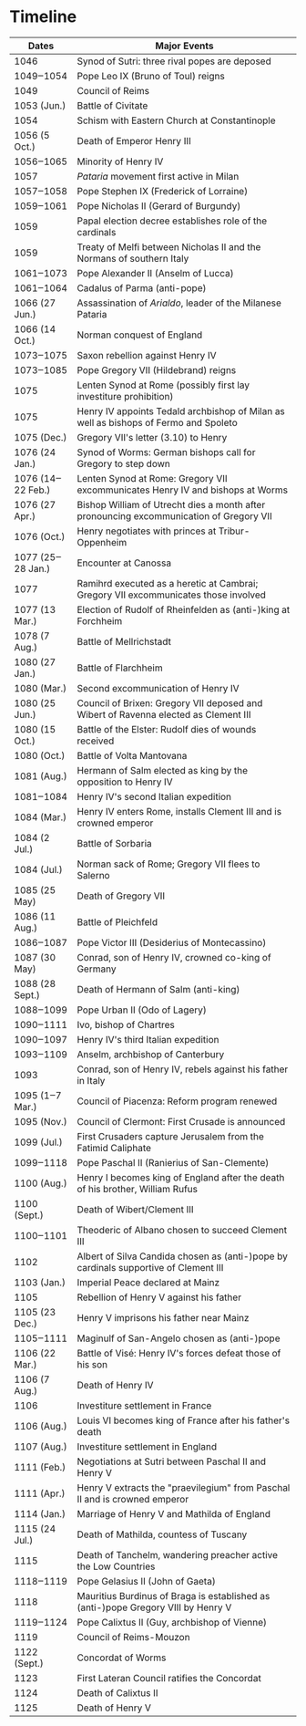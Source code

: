 # Timeline

| Dates             | Major Events                                                                            |
| ----------------- | --------------------------------------------------------------------------------------- |
| 1046              | Synod of Sutri: three rival popes are deposed                                           |
| 1049‒1054         | Pope Leo IX (Bruno of Toul) reigns                                                      |
| 1049              | Council of Reims                                                                        |
| 1053 (Jun.)       | Battle of Civitate                                                                      |
| 1054              | Schism with Eastern Church at Constantinople                                            |
| 1056 (5 Oct.)     | Death of Emperor Henry III                                                              |
| 1056‒1065         | Minority of Henry IV                                                                    |
| 1057              | _Pataria_ movement first active in Milan                                                |
| 1057‒1058         | Pope Stephen IX (Frederick of Lorraine)                                                 |
| 1059‒1061         | Pope Nicholas II (Gerard of Burgundy)                                                   |
| 1059              | Papal election decree establishes role of the cardinals                                 |
| 1059              | Treaty of Melfi between Nicholas II and the Normans of southern Italy                   |
| 1061‒1073         | Pope Alexander II (Anselm of Lucca)                                                     |
| 1061‒1064         | Cadalus of Parma (anti-pope)                                                            |
| 1066 (27 Jun.)    | Assassination of _Arialdo_, leader of the Milanese Pataria                              |
| 1066 (14 Oct.)    | Norman conquest of England                                                              |
| 1073‒1075         | Saxon rebellion against Henry IV                                                        |
| 1073‒1085         | Pope Gregory VII (Hildebrand) reigns                                                    |
| 1075              | Lenten Synod at Rome (possibly first lay investiture prohibition)                       |
| 1075              | Henry IV appoints Tedald archbishop of Milan as well as bishops of Fermo and Spoleto    |
| 1075 (Dec.)       | Gregory VII's letter (3.10) to Henry                                                    |
| 1076 (24 Jan.)    | Synod of Worms: German bishops call for Gregory to step down                            |
| 1076 (14‒22 Feb.) | Lenten Synod at Rome: Gregory VII excommunicates Henry IV and bishops at Worms          |
| 1076 (27 Apr.)    | Bishop William of Utrecht dies a month after pronouncing excommunication of Gregory VII |
| 1076 (Oct.)       | Henry negotiates with princes at Tribur-Oppenheim                                       |
| 1077 (25‒28 Jan.) | Encounter at Canossa                                                                    |
| 1077              | Ramihrd executed as a heretic at Cambrai; Gregory VII excommunicates those involved     |
| 1077 (13 Mar.)    | Election of Rudolf of Rheinfelden as (anti-)king at Forchheim                           |
| 1078 (7 Aug.)     | Battle of Mellrichstadt                                                                 |
| 1080 (27 Jan.)    | Battle of Flarchheim                                                                    |
| 1080 (Mar.)       | Second excommunication of Henry IV                                                      |
| 1080 (25 Jun.)    | Council of Brixen: Gregory VII deposed and Wibert of Ravenna elected as Clement III     |
| 1080 (15 Oct.)    | Battle of the Elster: Rudolf dies of wounds received                                    |
| 1080 (Oct.)       | Battle of Volta Mantovana                                                               |
| 1081 (Aug.)       | Hermann of Salm elected as king by the opposition to Henry IV                           |
| 1081‒1084         | Henry IV's second Italian expedition                                                    |
| 1084 (Mar.)       | Henry IV enters Rome, installs Clement III and is crowned emperor                       |
| 1084 (2 Jul.)     | Battle of Sorbaria                                                                      |
| 1084 (Jul.)       | Norman sack of Rome; Gregory VII flees to Salerno                                       |
| 1085 (25 May)     | Death of Gregory VII                                                                    |
| 1086 (11 Aug.)    | Battle of Pleichfeld                                                                    |
| 1086‒1087         | Pope Victor III (Desiderius of Montecassino)                                            |
| 1087 (30 May)     | Conrad, son of Henry IV, crowned co-king of Germany                                     |
| 1088 (28 Sept.)   | Death of Hermann of Salm (anti-king)                                                    |
| 1088‒1099         | Pope Urban II (Odo of Lagery)                                                           |
| 1090‒1111         | Ivo, bishop of Chartres                                                                 |
| 1090‒1097         | Henry IV's third Italian expedition                                                     |
| 1093‒1109         | Anselm, archbishop of Canterbury                                                        |
| 1093              | Conrad, son of Henry IV, rebels against his father in Italy                             |
| 1095 (1‒7 Mar.)   | Council of Piacenza: Reform program renewed                                             |
| 1095 (Nov.)       | Council of Clermont: First Crusade is announced                                         |
| 1099 (Jul.)       | First Crusaders capture Jerusalem from the Fatimid Caliphate                            |
| 1099‒1118         | Pope Paschal II (Ranierius of San-Clemente)                                             |
| 1100 (Aug.)       | Henry I becomes king of England after the death of his brother, William Rufus           |
| 1100 (Sept.)      | Death of Wibert/Clement III                                                             |
| 1100‒1101         | Theoderic of Albano chosen to succeed Clement III                                       |
| 1102              | Albert of Silva Candida chosen as (anti-)pope by cardinals supportive of Clement III    |
| 1103 (Jan.)       | Imperial Peace declared at Mainz                                                        |
| 1105              | Rebellion of Henry V against his father                                                 |
| 1105 (23 Dec.)    | Henry V imprisons his father near Mainz                                                 |
| 1105‒1111         | Maginulf of San-Angelo chosen as (anti-)pope                                            |
| 1106 (22 Mar.)    | Battle of Visé: Henry IV's forces defeat those of his son                               |
| 1106 (7 Aug.)     | Death of Henry IV                                                                       |
| 1106              | Investiture settlement in France                                                        |
| 1106 (Aug.)       | Louis VI becomes king of France after his father's death                                |
| 1107 (Aug.)       | Investiture settlement in England                                                       |
| 1111 (Feb.)       | Negotiations at Sutri between Paschal II and Henry V                                    |
| 1111 (Apr.)       | Henry V extracts the "praevilegium" from Paschal II and is crowned emperor              |
| 1114 (Jan.)       | Marriage of Henry V and Mathilda of England                                             |
| 1115 (24 Jul.)    | Death of Mathilda, countess of Tuscany                                                  |
| 1115              | Death of Tanchelm, wandering preacher active the Low Countries                          |
| 1118‒1119         | Pope Gelasius II (John of Gaeta)                                                        |
| 1118              | Mauritius Burdinus of Braga is established as (anti-)pope Gregory VIII by Henry V       |
| 1119‒1124         | Pope Calixtus II (Guy, archbishop of Vienne)                                            |
| 1119              | Council of Reims-Mouzon                                                                 |
| 1122 (Sept.)      | Concordat of Worms                                                                      |
| 1123              | First Lateran Council ratifies the Concordat                                            |
| 1124              | Death of Calixtus II                                                                    |
| 1125              | Death of Henry V                                                                        |
